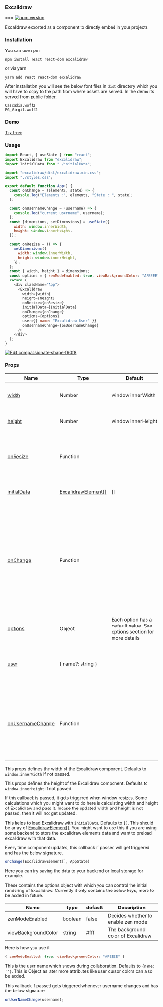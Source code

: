 ### Excalidraw

===
[![npm version](https://badge.fury.io/js/excalidraw.svg)](https://badge.fury.io/js/excalidraw)

Excalidraw exported as a component to directly embed in your projects

### Installation

You can use npm

```
npm install react react-dom excalidraw
```

or via yarn

```cassandraql
yarn add react react-dom excalidraw
```

After installation you will see the below font files in `dist` directory which you will have to copy to the path from where assets are served. In the demo its served from public folder.

```cassandraql
Cascadia.woff2
FG_Virgil.woff2
```

### Demo

[Try here](https://codesandbox.io/s/compassionate-shape-f60f8)

### Usage

```javascript
import React, { useState } from "react";
import Excalidraw from "excalidraw";
import InitialData from "./initialData";

import "excalidraw/dist/excalidraw.min.css";
import "./styles.css";

export default function App() {
  const onChange = (elements, state) => {
    console.log("Elements :", elements, "State : ", state);
  };

  const onUsernameChange = (username) => {
    console.log("current username", username);
  };
  const [dimensions, setDimensions] = useState({
    width: window.innerWidth,
    height: window.innerHeight,
  });

  const onResize = () => {
    setDimensions({
      width: window.innerWidth,
      height: window.innerHeight,
    });
  };
  const { width, height } = dimensions;
  const options = { zenModeEnabled: true, viewBackgroundColor: "AFEEEE" };
  return (
    <div className="App">
      <Excalidraw
        width={width}
        height={height}
        onResize={onResize}
        initialData={InitialData}
        onChange={onChange}
        options={options}
        user={{ name: "Excalidraw User" }}
        onUsernameChange={onUsernameChange}
      />
    </div>
  );
}
```

[![Edit compassionate-shape-f60f8](https://codesandbox.io/static/img/play-codesandbox.svg)](https://codesandbox.io/s/compassionate-shape-f60f8?fontsize=14&hidenavigation=1&theme=dark)

### Props

| Name                                  | Type                                                                                                                                         | Default                                                                           | Description                                                                                                                                                |
| ------------------------------------- | -------------------------------------------------------------------------------------------------------------------------------------------- | --------------------------------------------------------------------------------- | ---------------------------------------------------------------------------------------------------------------------------------------------------------- |
| [width](#width)                       | Number                                                                                                                                       | window.innerWidth                                                                 | The width of Excalidraw component                                                                                                                          |
| [height](#height)                     | Number                                                                                                                                       | window.innerHeight                                                                | The height of Excalidraw component                                                                                                                         |
| [onResize](#onResize)                 | Function                                                                                                                                     |                                                                                   | This callback will be called when window resizes                                                                                                           |
| [initialData](#initialData)           | [ExcalidrawElement[]](https://github.com/excalidraw/excalidraw-embed/blob/58178c388ae577140a1c679b5733f33e3722498a/src/element/types.ts#L44) | []                                                                                | The initial data with which app loads.                                                                                                                     |
| [onChange](#onChange)                 | Function                                                                                                                                     |                                                                                   | This callback is triggered whenever the component updates due to any change. This callback will receive the excalidraw elements and the current app state. |
| [options](#options)                   | Object                                                                                                                                       | Each option has a default value. See [options](#options) section for more details | Options to be passed to Excalidraw                                                                                                                         |
| [user](#user)                         | { name?: string }                                                                                                                            |                                                                                   | User details. The name refers to the name of the user to be shown                                                                                          |
| [onUsernameChange](#onUsernameChange) | Function                                                                                                                                     |                                                                                   | This callback is triggered whenever the username change. This callback receives the username.                                                              |

<a name="width"><a/>
This props defines the width of the Excalidraw component. Defaults to `window.innerWidth` if not passed.

<a name="height"><a/>
This props defines the height of the Excalidraw component. Defaults to `window.innerHeight` if not passed.

<a name="onResize"><a/>
If this callback is passed, it gets triggered when window resizes. Some calculations which you might want to do here is calculating width and height of Excalidraw and pass it. Incase the updated width and height is not passed, then it will not get updated.

<a name="initialData"><a/>
This helps to load Excalidraw with `initialData`. Defaults to `[]`.
This should be array of [ExcalidrawElement[]](https://github.com/excalidraw/excalidraw-embed/blob/58178c388ae577140a1c679b5733f33e3722498a/src/element/types.ts#L44). You might want to use this if you are using some backend to store the excalidraw elements data and want to preload excalidraw with that data.

<a name="onChange"><a/>
Every time component updates, this callback if passed will get triggered and has the below signature.

```javascript
onChange(ExcalidrawElement[], AppState)
```

Here you can try saving the data to your backend or local storage for example.

<a name="options"><a/>
These contains the options object with which you can control the initial rendering of Excalidraw.
Currently it only contains the below keys, more to be added in future.

| Name                | type    | default | Description                        |
| ------------------- | ------- | ------- | ---------------------------------- |
| zenModeEnabled      | boolean | false   | Decides whether to enable zen mode |
| viewBackgroundColor | string  | #fff    | The background color of Excalidraw |

Here is how you use it

```javascript
{ zenModeEnabled: true, viewBackgroundColor: "AFEEEE" }
```

<a name="user"><a/>
This is the user name which shows during collaboration. Defaults to `{name: ''}`. This is Object as later more attributes like user cursor colors can also be added.

<a name="onUserameChange"><a/>
This callback if passed gets triggered whenever username changes and has the below signature

```javascript
onUserNameChange(username);
```

